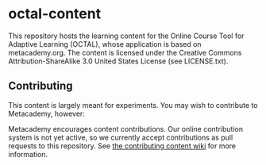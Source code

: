 octal-content
============

This repository hosts the learning content for the Online Course Tool for Adaptive Learning (OCTAL), whose application is based on metacademy.org. The content is licensed under the Creative Commons Attribution-ShareAlike 3.0 United States License (see LICENSE.txt). 

## Contributing
This content is largely meant for experiments. You may wish to contribute to Metacademy, however:

Metacademy encourages content contributions. Our online contribution system is not yet active, so we currently accept contributions as pull requests to this repository. See [the contributing content wiki](https://github.com/metacademy/metacademy-content/wiki/Contributing-Content) for more information.


